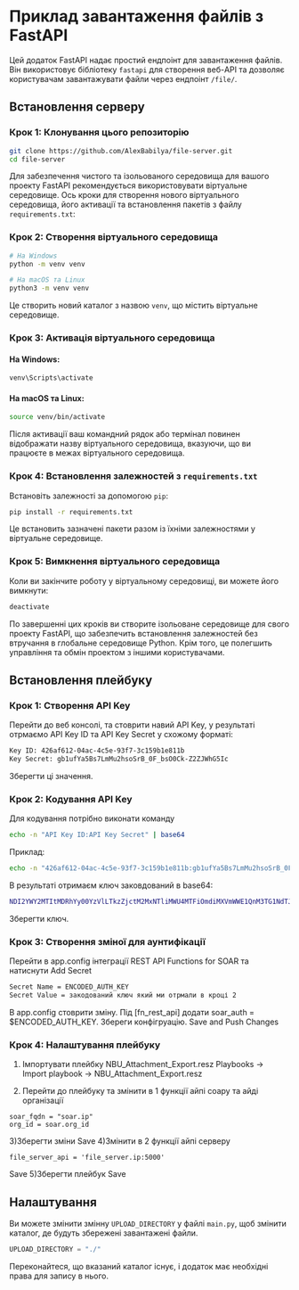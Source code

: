# Приклад завантаження файлів з FastAPI

Цей додаток FastAPI надає простий ендпоінт для завантаження файлів. Він використовує бібліотеку `fastapi` для створення веб-API та дозволяє користувачам завантажувати файли через ендпоінт `/file/`.

## Встановлення серверу

### Крок 1: Клонування цього репозиторію

```bash
git clone https://github.com/AlexBabilya/file-server.git
cd file-server
```

Для забезпечення чистого та ізольованого середовища для вашого проекту FastAPI рекомендується використовувати віртуальне середовище. Ось кроки для створення нового віртуального середовища, його активації та встановлення пакетів з файлу `requirements.txt`:

### Крок 2: Створення віртуального середовища

```bash
# На Windows
python -m venv venv

# На macOS та Linux
python3 -m venv venv
```

Це створить новий каталог з назвою `venv`, що містить віртуальне середовище.

### Крок 3: Активація віртуального середовища

#### На Windows:

```bash
venv\Scripts\activate
```

#### На macOS та Linux:

```bash
source venv/bin/activate
```

Після активації ваш командний рядок або термінал повинен відображати назву віртуального середовища, вказуючи, що ви працюєте в межах віртуального середовища.

### Крок 4: Встановлення залежностей з `requirements.txt`

Встановіть залежності за допомогою `pip`:

```bash
pip install -r requirements.txt
```

Це встановить зазначені пакети разом із їхніми залежностями у віртуальне середовище.

### Крок 5: Вимкнення віртуального середовища

Коли ви закінчите роботу у віртуальному середовищі, ви можете його вимкнути:

```bash
deactivate
```

По завершенні цих кроків ви створите ізольоване середовище для свого проекту FastAPI, що забезпечить встановлення залежностей без втручання в глобальне середовище Python. Крім того, це полегшить управління та обмін проектом з іншими користувачами.

## Встановлення плейбуку

### Крок 1: Створення API Key

Перейти до веб консолі, та стоврити навий API Key, у результаті отрмаємо API Key ID та API Key Secret у схожому форматі:
```bash
Key ID: 426af612-04ac-4c5e-93f7-3c159b1e811b
Key Secret: gb1ufYa5Bs7LmMu2hsoSrB_0F_bsO0Ck-Z2ZJWhG5Ic
```
Зберегти ці значення.

### Крок 2: Кодування API Key

Для кодування потрібно виконати команду

```bash
echo -n "API Key ID:API Key Secret" | base64
```

Приклад:
```bash
echo -n "426af612-04ac-4c5e-93f7-3c159b1e811b:gb1ufYa5Bs7LmMu2hsoSrB_0F_bsO0Ck-Z2ZJWhG5Ic" | base64
```
В результаті отримаєм ключ заковдований в base64:
```bash
NDI2YWY2MTItMDRhYy00YzVlLTkzZjctM2MxNTliMWU4MTFiOmdiMXVmWWE1QnM3TG1NdTJoc29TckJfMEZfYnNPMENrLVoyWkpXaEc1SWM=
```
Зберегти ключ.

### Крок 3: Створення зміної для аунтифікації

Перейти в app.config інтеграції REST API Functions for SOAR та натиснути Add Secret
```bash
Secret Name = ENCODED_AUTH_KEY
Secret Value = закодований ключ який ми отрмали в кроці 2
```
B app.config стоврити зміну. Під [fn_rest_api] додати soar_auth = $ENCODED_AUTH_KEY.
Збереги  конфігруацію.
Save and Push Changes

### Крок 4: Налаштування плейбуку

1) Імпортувати плейбку NBU_Attachment_Export.resz
Playbooks -> Import playbook -> NBU_Attachment_Export.resz

2) Перейти до плейбуку та змінити в 1 функції айпі соару та айді організації
  ```
  soar_fqdn = "soar.ip"
  org_id = soar.org_id
  ```
3)Зберегти зміни
  Save
4)Змінити в 2 функції айпі серверу
```
file_server_api = 'file_server.ip:5000'
```
Save
5)Зберегти плейбук
Save
## Налаштування

Ви можете змінити змінну `UPLOAD_DIRECTORY` у файлі `main.py`, щоб змінити каталог, де будуть збережені завантажені файли.

```python
UPLOAD_DIRECTORY = "./"
```

Переконайтеся, що вказаний каталог існує, і додаток має необхідні права для запису в нього.